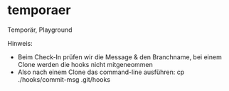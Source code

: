 # temporaer
Temporär, Playground

Hinweis:
- Beim Check-In prüfen wir die Message & den Branchname,
  bei einem Clone werden die hooks nicht mitgeneommen
- Also nach einem Clone das command-line ausführen: 
  cp ./hooks/commit-msg .git/hooks
  
